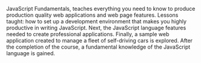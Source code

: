JavaScript Fundamentals, teaches everything you need to know to produce production quality web applications and web page features. Lessons taught: how to set up a development environment that makes you highly productive in writing JavaScript. Next, the JavaScript language features needed to create professional applications. Finally, a sample web application created to manage a fleet of self-driving cars is explored. After the completion of the course, a fundamental knowledge of the JavaScript language is gained.
